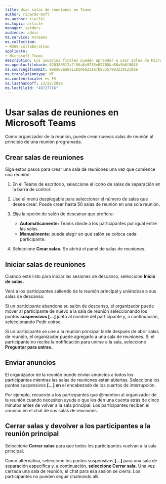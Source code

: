 ```yaml
---
title: Usar salas de reuniones en Teams
author: ricardo-msft
ms.author: riwilki
ms.topic: article
manager: serdars
audience: admin
ms.service: msteams
ms.collection:
- M365-collaboration
appliesto:
- Microsoft Teams
description: Los usuarios finales pueden aprender a usar salas de Microsoft Teams
ms.openlocfilehash: 820380517a7f56a8a9738e02705ba68a5b6f8048
ms.sourcegitcommit: 99bd62ea8a11b0068231e7b8335790323912cb9e
ms.translationtype: MT
ms.contentlocale: es-ES
ms.lasthandoff: 12/22/2020
ms.locfileid: "49727716"
---
```

# <a name="using-breakout-rooms-in-microsoft-teams"></a>Usar salas de reuniones en Microsoft Teams

Como organizador de la reunión, puede crear nuevas salas de reunión al principio de una reunión programada.

## <a name="create-breakout-rooms"></a>Crear salas de reuniones

Siga estos pasos para crear una sala de reuniones una vez que comience una reunión:

1. En el Teams de escritorio, seleccione el icono de salas de separación en la barra de control.

2. Use el menú desplegable para seleccionar el número de salas que desea crear. Puede crear hasta 50 salas de reunión en una sola reunión.

3. Elija la opción de salón de descanso que prefiera:

    - **Automáticamente:** Teams divide a los participantes por igual entre las salas.
    - **Manualmente:** puede elegir en qué salón se coloca cada participante.

4. Seleccione **Crear salas.** Se abrirá el panel de salas de reuniones.

## <a name="start-breakout-rooms"></a>Iniciar salas de reuniones

Cuando esté listo para iniciar las sesiones de descanso, seleccione **Inicio de salas.**

Verá a los participantes saliendo de la reunión principal y uniéndose a sus salas de descanso.

Si un participante abandona su salón de descanso, el organizador puede mover al participante de nuevo a la sala de reunión seleccionando los puntos **suspensivos [...]** junto al nombre del participante y, a continuación, seleccionando Pedir unirse. 

Si un participante se une a la reunión principal tarde después de abrir salas de reunión, el organizador puede agregarlo a una sala de reuniones. Si el participante no recibe la notificación para unirse a la sala, seleccione **Preguntar para unirse.**

## <a name="send-announcements"></a>Enviar anuncios

El organizador de la reunión puede enviar anuncios a todos los participantes mientras las salas de reuniones están abiertas. Seleccione los puntos suspensivos **[...] en** el encabezado de los cuartos de interrupción.

Por ejemplo, recuerde a los participantes que @mention al organizador de la reunión cuando necesiten ayuda o que les den una cuenta atrás de cinco minutos antes de volver a la sala principal.
Los participantes reciben el anuncio en el chat de sus salas de reuniones.

## <a name="close-rooms-and-pull-participants-back-to-the-main-meeting"></a>Cerrar salas y devolver a los participantes a la reunión principal

Seleccione **Cerrar salas** para que todos los participantes vuelvan a la sala principal.

Como alternativa, seleccione los puntos suspensivos **[...]** para una sala de separación específica y, a continuación, **seleccione Cerrar sala.**
Una vez cerrada una sala de reunión, el chat para esa sesión se cierra. Los participantes no pueden seguir chateando allí.
